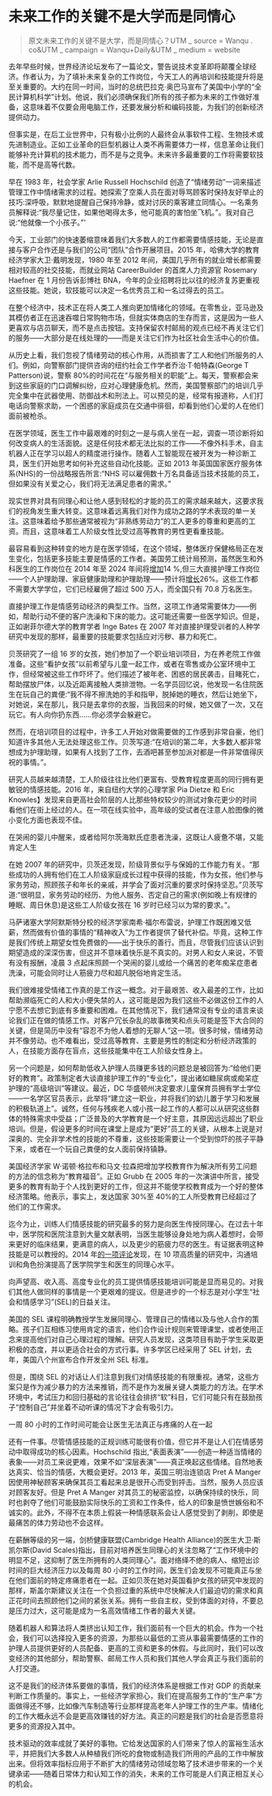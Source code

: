 # 未来工作的关键不是大学而是同情心

> 原文未来工作的关键不是大学，而是同情心？UTM _ source = Wanqu . co&UTM _ campaign = Wanqu+Daily&UTM _ medium = website

去年早些时候，世界经济论坛发布了一篇论文，警告说技术变革即将颠覆全球经济。作者认为，为了填补未来复杂的工作岗位，今天工人的再培训和技能提升将是至关重要的。大约在同一时间，当时的总统巴拉克·奥巴马宣布了美国中小学的“全民计算机科学”计划。他说，我们必须确保我们所有的孩子都为未来的工作做好准备，这意味着不仅要会用电脑工作，还要发展分析和编码技能，为我们的创新经济提供动力。

但事实是，在后工业世界中，只有极小比例的人最终会从事软件工程、生物技术或先进制造业。正如工业革命的巨型机器让人类不再需要体力一样，信息革命让我们能够补充计算机的技术能力，而不是与之竞争。未来许多最重要的工作将需要软技能，而不是高等代数。

早在 1983 年，社会学家 Arlie Russell Hochschild 创造了“情绪劳动”一词来描述管理工作中情绪需求的过程。她探索了空乘人员在面对辱骂顾客时保持友好举止的技巧:深呼吸，默默地提醒自己保持冷静，或对讨厌的乘客建立同情心。一名乘务员解释说:“我尽量记住，如果他喝得太多，他可能真的害怕坐飞机。”。我对自己说:“他就像一个小孩子。”'

今天，工业部门的快速萎缩意味着我们大多数人的工作都需要情感技能，无论是直接与客户合作还是与我们的公司“团队”合作开展项目。2015 年，哈佛大学的教育经济学家大卫·戴明发现，1980 年至 2012 年间，美国几乎所有的就业增长都需要相对较高的社交技能，而就业网站 CareerBuilder 的首席人力资源官 Rosemary Haefner 在 1 月份告诉彭博社 BNA，今年的企业招聘将比以往的经济复苏更重视这些技能。她说，软技能可以决定一名优秀员工和一名过得去的员工。

在整个经济中，技术正在将人类工人推向更加情绪化的领域。在零售业，亚马逊及其模仿者正在迅速吞噬日常购物市场，但就实体商店的生存而言，这是因为一些人更喜欢与店员聊天，而不是点击按钮。支持保留农村邮局的观点已经不再关注它们的服务——大部分是在线处理的——而是关注它们作为社区社会生活中心的价值。

从历史上看，我们忽视了情绪劳动的核心作用，从而损害了工人和他们所服务的人们。例如，向警察部门提供咨询的纽约社会工作学者乔治·T·帕特森(George T Patterson)说，警察 80%的时间花在“与服务相关的职能”上。每天，警察都会来到这些家庭的门口调解纠纷，应对心理健康危机。然而，美国警察部门的培训几乎完全集中在武器使用、防御战术和刑法上。可以预见的是，经常有报道称，人们打电话向警察求助，一个困惑的家庭成员在交通中徘徊，却看到他们心爱的人在他们面前被枪杀。

在医学领域，医生工作中最艰难的时刻之一是与病人坐在一起，调查一项诊断将如何改变病人的生活面貌。这是任何技术都无法比拟的工作——不像外科手术，自主机器人正在学习以超人的精度进行操作。随着人工智能现在被开发为一种诊断工具，医生们开始思考如何补充这些自动化技能。正如 2013 年英国国家医疗服务体系(NHS)的一份战略报告所言:“NHS 可以雇佣数十万名具备适当技术技能的员工，但如果没有关爱之心，我们将无法满足患者的需求。”

现实世界对具有同理心和让他人感到轻松的才能的员工的需求越来越大，这要求我们的视角发生重大转变。这意味着远离我们对作为成功之路的学术表现的单一关注。这意味着给予那些通常被视为“非熟练劳动力”的工人更多的尊重和更高的工资。而且，这意味着工人阶级女性比受过高等教育的男性更看重技能。

最容易看到这种转变的地方是在医学领域，在这个领域，整体医疗保健格局正在发生变化，包括更多技能主要是情感的工作者。美国劳工统计局预测，虽然医生和外科医生的工作岗位在 2014 年至 2024 年间将[增加](https://www.bls.gov/ooh/healthcare/physicians-and-surgeons.htm)14 %,但三大直接护理工作岗位——个人护理助理、家庭健康助理和护理助理——预计将[增长](https://www.bls.gov/emp/ep_table_104.htm)26%。这些工作都不需要大学学位，它们已经雇佣了超过 500 万人，而全国只有 70.8 万名医生。

直接护理工作是情感劳动经济的典型工作。当然，这项工作通常需要体力——例如，帮助行动不便的客户洗澡和下床的能力。这可能还需要一些医学知识。但是，正如谢菲尔德大学的教育学者 Inge Bates 在 2007 年对直接护理受训者的人种学研究中发现的那样，最重要的技能要求包括应对污秽、暴力和死亡。

贝茨研究了一组 16 岁的女孩，她们参加了一个职业培训项目，为在养老院工作做准备。这些“看护女孩”以前希望与儿童一起工作，或者在零售或办公室环境中工作，但经常被这些工作吓坏了。他们描述了被年老、困惑的居民袭击，目睹死亡，帮助摆放尸体，以及近距离接触人类排泄物。一名学员回忆说，他发现一名住院医生在玩自己的粪便:“我不得不擦洗她的手和指甲，脱掉她的睡衣，然后让她坐下，对她说，呆在那儿，我只是去拿你的衣服，当我回来的时候，她又做了一次，又在玩它。有人向你扔东西……你必须学会躲避它。

然而，在培训项目的过程中，许多工人开始对做需要做的工作感到非常自豪，他们知道许多其他人无法处理这些工作。贝茨写道:“在培训的第二年，大多数人都非常想成为护理助理，如果有人找到了工作，去酒吧甚至参加派对都是一件非常值得庆祝的事情。”。

研究人员越来越清楚，工人阶级往往比他们更富有、受教育程度更高的同行拥有更敏锐的情感技能。2016 年，来自纽约大学的心理学家 Pia Dietze 和 Eric Knowles】发现来自更高社会阶层的人比那些特权较少的测试对象花更少的时间看他们在街上经过的人。在一项在线实验中，高年级的受试者在注意人脸图像的微小变化方面也表现不佳。

在哭闹的婴儿中醒来，或者给阿尔茨海默氏症患者洗澡，这既让人疲惫不堪，又能肯定人生

在她 2007 年的研究中，贝茨还发现，阶级背景似乎与保姆的工作能力有关。“那些成功的人拥有他们在工人阶级家庭成长过程中获得的技能，作为女孩，他们参与家务劳动，照顾孩子和年长的亲戚，并学会了面对沉重的要求时保持坚忍。”贝茨写道:“很明显，家务劳动的经历、为他人服务、否定自己的需求(例如晚上有规律的睡眠、周日休息)是这些工人阶级女孩在 16 岁时已经习以为常的要求。”。

马萨诸塞大学阿默斯特分校的经济学家南希·福尔布雷说，护理工作既困难又低薪，然而做有价值的事情的“精神收入”为工作者提供了替代补偿。毕竟，这种工作是我们传统上期望女性免费做的——出于快乐的善行。而且，尽管我们应该认识到期望造成的深深伤害，但这并不意味着快乐是不真实的。对男人和女人来说，不管有没有报酬，凌晨 3 点起床照顾一个哭闹的婴儿或给一个痛苦的老年痴呆症患者洗澡，可能会同时让人筋疲力尽和超凡脱俗地肯定生活。

我们很难接受情绪工作真的是工作这一概念。对于最艰苦、收入最差的工作，比如帮助濒临死亡的人和大小便失禁的人，这可能是因为我们这些不必做这份工作的人宁愿不去想它到底有多重要和困难。在其他情况下，我们通常没有专业的语言来谈论我们正在做的情感工作。对客户冗长杂乱的故事微笑和点头可能是签下大合同的关键，但是简历中没有“容忍不为他人着想的无聊人”这一项。很多时候，情绪劳动并不像劳动。也不难看出，受过高等教育、主要是男性的制定和分析经济政策的人，在技能方面存在盲点，这些技能集中在工人阶级女性身上。

另一个问题是，如何帮助低收入护理人员赚更多钱的问题总是被回答为:“给他们更好的教育”。政策制定者大谈直接护理工作的“专业化”，提出诸如糖尿病或痴呆症护理的“高级培训”等建议。最近，DC 华盛顿州决定要求儿童保育员拥有学士学位——一名学区官员表示，此举将“建立这一职业，并将我们的幼儿置于学习和发展的积极轨道上”。诚然，任何与残疾老人或小孩一起工作的人都可以从研究这些群体的特殊需求中受益；广泛普及的大学教育是一个好主意，其原因远远超出了职业培训。但是，假设更多的时间在课堂上是成为“更好”员工的关键，从根本上说是对深奥的、完全非学术性的技能的不尊重，这些技能需要让一个受到惊吓的孩子平静下来，或者在一个玩自己粪便的女人面前保持镇静。

美国经济学家 W·诺顿·格拉布和马文·拉森把增加学校教育作为解决所有劳工问题的方法的信念称为“教育福音”。正如 Grubb 在 2005 年的一次演讲中所言，接受更多的教育有助于个人找到更好的工作，但这并不能使学校教育成为一个好的整体经济策略。他表示，事实上，发达国家 30%至 40%的工人所受教育已经超过了他们的工作需求。

迄今为止，训练人们情感技能的研究最多的努力是向医生传授同理心。在过去十年中，医学院和医院注意到大量文献表明，当医生能够设身处地为病人着想时，会带来更好的临床结果，更满意的病人，以及更少的筋疲力尽的医生。有证据表明这种技能是可以教授的。2014 年[的一项评论](https://bmcmededuc.biomedcentral.com/articles/10.1186/1472-6920-14-219)发现，在 10 项高质量的研究中，沟通培训和角色扮演提高了医学院学生和医生的同理心水平。

向声望高、收入高、高度专业化的员工提供情感技能培训可能是显而易见的。对我们其他人做同样的事情是一个更艰难的提议。但是进步的一个标志是对小学生“社会和情感学习”(SEL)的日益关注。

美国的 SEL 课程明确教授学生发展同理心、管理自己的情绪以及与他人合作的策略。孩子们互相练习使用肯定的语言，他们合作设计规则来管理课堂，或者使用正念来提高他们对自己心理过程的理解。研究人员发现，这类项目有助于学生采取更积极的态度，并以更适合社会的方式行事。许多学区已经采用了 SEL 计划，去年，美国八个州宣布合作开发全州 SEL 标准。

但是，围绕 SEL 的对话让人们注意到我们对情感技能的有限重视。通常，这些方案只是作为减少暴力的方法来推销，而不是作为发展关键人类能力的方法。在学术环境中，考试压力和回归基础的言论往往会排挤“软”科目，它们可能只有在鼓励孩子“控制自己”并坐着不动听课的情况下才会有吸引力。

一周 80 小时的工作时间可能会让医生无法真正与疼痛的人在一起

还有一件事。尽管情感技能的正规训练可能很有价值，但它并不是让人们在情感劳动中取得成功的核心因素。Hochschild 指出,“表面表演”——创造一种适当情绪的表象——对员工来说更难，效果不如“深层表演”——真正唤起这些情绪。自然地表达真实、恰当的情感，大概会更好。2013 年，英国三明治连锁店 Pret A Manger 因使用神秘顾客来确保其员工看起来总是很开心而受到抨击。当然，服务人员应该对顾客友好。但是 Pret A Manger 对其员工的秘密监控，以确保持续的快乐，同时也剥夺了他们可能鼓励实际快乐的工资和工作条件，给人的印象是愤世嫉俗和不诚实的。此外，不得不在本质上假装一种情感联系会让人感觉受到了剥削，即使是最痛苦的体力劳动也不会这样。

在薪酬等级的另一端，剑桥健康联盟(Cambridge Health Alliance)的医生大卫·斯凯尔斯(David Scales)指出，目前对培养医生同理心的关注忽略了“工作环境中的明显不足，这抑制了医生所拥有的人类同理心”。面对络绎不绝的病人、缩短出诊时间的巨大经济压力以及每周 80 小时的工作时间，医生们会发现不可能真正与坐在他们面前的特定疼痛患者在一起。正如贝茨在她对英国看护女孩的研究中发现的那样，斯盖尔斯建议关注在一个负担过重的系统中尽快解决人们最迫切的需求和真正花时间去照顾他们之间的紧张关系。拥有一些自主权，受到体面的对待，不要总是压力过大，这可能是成为一名高效情绪工作者的最大关键。

随着机器人和算法将人类挤出认知工作，我们面前有一个巨大的机会。作为一个社会，我们可以选择投入更多的资源，为那些以最低的工资从事最需要情感的工作的护理人员提供更好的人员配备、更高的工资和更多的休假。与此同时，我们可以改变经济的其他部分，帮助警察、邮局工作人员和我们其他人学会真正与我们面前的人打交道。

这不是我们的经济体系要做的事情，我们的经济体系是根据工作对 GDP 的贡献来判断工作质量的。事实上，一些经济学家担心，我们在提高服务工作的“生产率”方面做得还不够，比如像汽车制造等行业那样提高老年人护理工作的生产率。情绪化的工作大概永远不会是更高效赚钱的好方法。真正的问题是我们的社会是否愿意将更多的资源投入其中。

技术驱动的效率成就了美好的事物。它给发达国家的人们带来了惊人的富裕生活水平，并把我们大多数人从种植我们所吃的食物或制造我们所用的产品的工作中解放出来。但将效率指标应用于不断扩大的情绪劳动领域忽略了技术进步带来的一个关键承诺——随着日常体力和认知工作的消失，未来的工作可能是人们真正相互关心的机会。